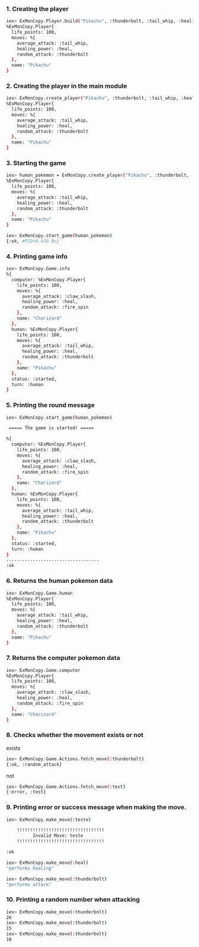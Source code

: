 ### 1. Creating the player
```bash
iex> ExMonCopy.Player.build("Pikachu", :thunderbolt, :tail_whip, :heal)
%ExMonCopy.Player{
  life_points: 100,
  moves: %{
    average_attack: :tail_whip,
    healing_power: :heal,
    random_attack: :thunderbolt
  },
  name: "Pikachu"
}
```

### 2. Creating the player in the main module
```bash
iex> ExMonCopy.create_player("Pikachu", :thunderbolt, :tail_whip, :heal)
%ExMonCopy.Player{
  life_points: 100,
  moves: %{
    average_attack: :tail_whip,
    healing_power: :heal,
    random_attack: :thunderbolt
  },
  name: "Pikachu"
}
```

### 3. Starting the game
```bash
iex> human_pokemon = ExMonCopy.create_player("Pikachu", :thunderbolt, :tail_whip, :heal)
%ExMonCopy.Player{
  life_points: 100,
  moves: %{
    average_attack: :tail_whip,
    healing_power: :heal,
    random_attack: :thunderbolt
  },
  name: "Pikachu"
}
```
```bash
iex> ExMonCopy.start_game(human_pokemon)
{:ok, #PID<0.450.0>}
```

### 4. Printing game info
```bash
iex> ExMonCopy.Game.info
%{
  computer: %ExMonCopy.Player{
    life_points: 100,
    moves: %{
      average_attack: :claw_slash,
      healing_power: :heal,
      random_attack: :fire_spin
    },
    name: "Charizard"
  },
  human: %ExMonCopy.Player{
    life_points: 100,
    moves: %{
      average_attack: :tail_whip,
      healing_power: :heal,
      random_attack: :thunderbolt
    },
    name: "Pikachu"
  },
  status: :started,
  turn: :human
}
```
### 5. Printing the round message
```bash
iex> ExMonCopy.start_game(human_pokemon)

 ===== The game is started! =====

%{
  computer: %ExMonCopy.Player{
    life_points: 100,
    moves: %{
      average_attack: :claw_slash,
      healing_power: :heal,
      random_attack: :fire_spin
    },
    name: "Charizard"
  },
  human: %ExMonCopy.Player{
    life_points: 100,
    moves: %{
      average_attack: :tail_whip,
      healing_power: :heal,
      random_attack: :thunderbolt
    },
    name: "Pikachu"
  },
  status: :started,
  turn: :human
}
-----------------------------------
:ok
```
### 6. Returns the human pokemon data
```bash
iex> ExMonCopy.Game.human
%ExMonCopy.Player{
  life_points: 100,
  moves: %{
    average_attack: :tail_whip,
    healing_power: :heal,
    random_attack: :thunderbolt
  },
  name: "Pikachu"
}
```
### 7. Returns the computer pokemon data
```bash
iex> ExMonCopy.Game.computer
%ExMonCopy.Player{
  life_points: 100,
  moves: %{
    average_attack: :claw_slash,
    healing_power: :heal,
    random_attack: :fire_spin
  },
  name: "Charizard"
}
```

### 8. Checks whether the movement exists or not
exists
```bash
iex> ExMonCopy.Game.Actions.fetch_move(:thunderbolt)
{:ok, :random_attack}
```
not
```bash
iex> ExMonCopy.Game.Actions.fetch_move(:test)
{:error, :test}
```

### 9. Printing error or success message when making the move.
```bash
iex> ExMonCopy.make_move(:teste)

    !!!!!!!!!!!!!!!!!!!!!!!!!!!!!!!!!
          Invalid Move: teste
    !!!!!!!!!!!!!!!!!!!!!!!!!!!!!!!!!

:ok
```
```bash
iex> ExMonCopy.make_move(:heal)
"performs healing"
```
```bash
iex> ExMonCopy.make_move(:thunderbolt)
"performs attack"
```
### 10. Printing a random number when attacking
```bash
iex> ExMonCopy.make_move(:thunderbolt)
26
iex> ExMonCopy.make_move(:thunderbolt)
15
iex> ExMonCopy.make_move(:thunderbolt)
10
```
